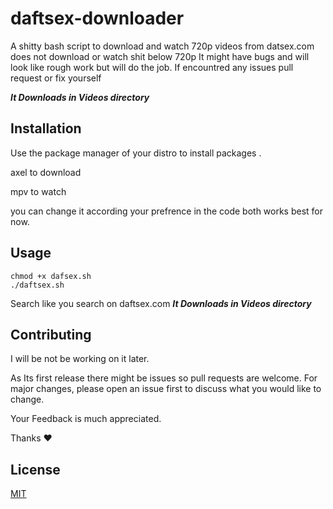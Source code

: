 # daftsex-downloader

A shitty bash script to download and watch 720p videos from datsex.com
does not download or watch shit below 720p
It might have bugs and will look like rough work but will do the job.
If encountred any issues pull request or fix yourself

***It Downloads in Videos directory***

## Installation

Use the package manager of your distro to install packages .

axel to download

mpv to watch

you can change it according your prefrence in the code both works best for now.


## Usage
```
chmod +x dafsex.sh
./daftsex.sh
```
Search like you search on daftsex.com
***It Downloads in Videos directory***

## Contributing

I will be not be working on it later.

As Its first release there might be issues so pull requests are welcome. For major changes, please open an issue first to discuss what you would like to change.

Your Feedback is much appreciated.

Thanks
❤️

## License
[MIT](https://choosealicense.com/licenses/mit/)

